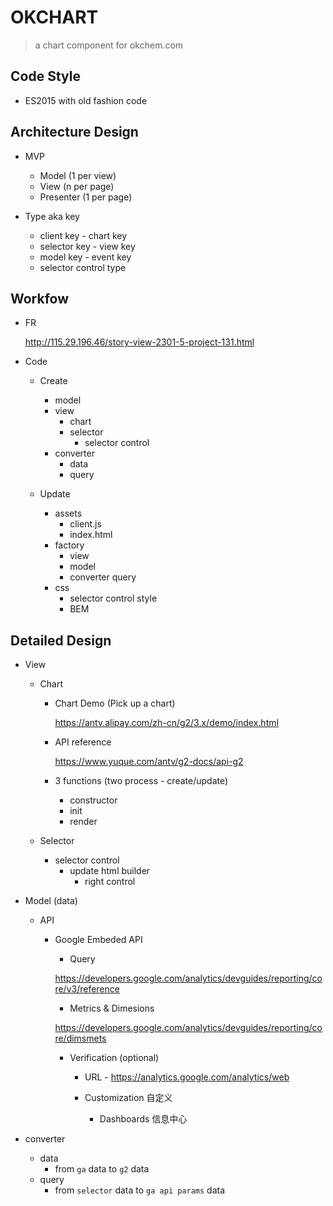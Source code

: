 # OKCHART

> a chart component for okchem.com

## Code Style

- ES2015 with old fashion code

## Architecture Design

- MVP

  - Model (1 per view)
  - View (n per page)
  - Presenter (1 per page)

- Type aka key
  - client key - chart key
  - selector key - view key
  - model key - event key
  - selector control type

## Workfow

- FR

  http://115.29.196.46/story-view-2301-5-project-131.html

- Code

  - Create

    - model
    - view
      - chart
      - selector
        - selector control
    - converter
      - data
      - query

  - Update
    - assets
      - client.js
      - index.html
    - factory
      - view
      - model
      - converter query
    - css
      - selector control style
      - BEM

## Detailed Design

- View

  - Chart

    - Chart Demo (Pick up a chart)

      https://antv.alipay.com/zh-cn/g2/3.x/demo/index.html

    - API reference

      https://www.yuque.com/antv/g2-docs/api-g2

    - 3 functions (two process - create/update)
      - constructor
      - init
      - render

  - Selector
    - selector control
      - update html builder
        - right control

- Model (data)

  - API

    - Google Embeded API

      - Query

      https://developers.google.com/analytics/devguides/reporting/core/v3/reference

      - Metrics & Dimesions

      https://developers.google.com/analytics/devguides/reporting/core/dimsmets

      - Verification (optional)

        - URL - https://analytics.google.com/analytics/web

        - Customization 自定义

          - Dashboards 信息中心

- converter
  - data
    - from `ga` data to `g2` data
  - query
    - from `selector` data to `ga api params` data
